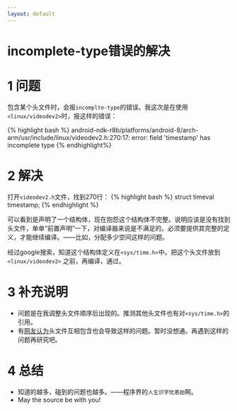 ```yaml
---
layout: default
---
```


incomplete-type错误的解决
==========================


1 问题
====
包含某个头文件时，会报`incomplte-type`的错误。我这次是在使用`<linux/videodev2>`时，报这样的错误：

{% highlight bash %}
android-ndk-r8b/platforms/android-8/arch-arm/usr/include/linux/videodev2.h:270:17:
error: field 'timestamp' has incomplete type
{% endhighlight%}

2 解决
====
打开`videodev2.h`文件，找到270行：
{% highlight bash %}
struct timeval timestamp;
{% endhighlight %}

可以看到是声明了一个结构体，现在抱怨这个结构体不完整。说明应该是没有找到
头文件，单单“前置声明”一下，对编译器来说是不满足的。必须要提供其完整的定
义，才能继续编译。——比如，分配多少空间这样的问题。

经过google搜索，知道这个结构体定义在`<sys/time.h>`中。把这个头文件放到`<linux/videodev2>`
之前，再编译，通过。

3 补充说明
========
- 问题是在我调整头文件顺序后出现的。推测其他头文件也有对`<sys/time.h>`的引用。
- 有[网友认为][1]头文件互相包含也会导致这样的问题。暂时没想通。再遇到这样的问题再研究吧。


4 总结
====
- 知道的越多，碰到的问题也越多。——程序界的`人生识字忧患始`啊。
- May the source be with you!


[1]: http://stackoverflow.com/questions/3999400/error-field-has-an-incomplete-type
